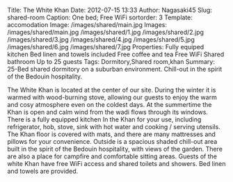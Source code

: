 Title: The White Khan
Date: 2012-07-15 13:33
Author: Nagasaki45
Slug: shared-room
Caption: One bed; Free WiFi
sortorder: 3
Template: accomodation
Image: /images/shared/main.jpg
Images: /images/shared/main.jpg
        /images/shared/1.jpg
        /images/shared/2.jpg
        /images/shared/3.jpg
        /images/shared/4.jpg
        /images/shared/5.jpg
        /images/shared/6.jpg
        /images/shared/7.jpg
Properties: Fully equiped kitchen
            Bed linen and towels included
            Free coffee and tea
            Free WiFi
            Shared bathroom
            Up to 25 guests
Tags: Dormitory,Shared room,khan
Summary: 25-Bed shared dormitory on a suburban environment. Chill-out in the spirit of the Bedouin hospitality.

The White Khan is located at the center of our site. During the winter it is warmed with wood-burning stove, allowing our guests to enjoy the warm and cosy atmosphere even on the coldest days. At the summertime the Khan is open and calm wind from the wadi flows through its windows. There is a fully equipped kitchen In the Khan for your use, including refrigerator, hob, stove, sink with hot water and cooking / serving utensils. The Khan floor is covered with mats, and there are many mattresses and pillows for your convenience. Outside is a spacious shaded chill-out area built in the spirit of the Bedouin hospitality, with views of the garden. There are also a  place for campfire and comfortable sitting areas.
Guests of the white Khan have free WiFi access and shared toilets and showers. Bed linen and towels are provided.
